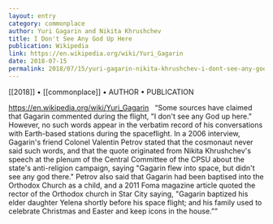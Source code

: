 ```yaml
---
layout: entry
category: commonplace
author: Yuri Gagarin and Nikita Khrushchev
title: I Don't See Any God Up Here
publication: Wikipedia
link: https://en.wikipedia.org/wiki/Yuri_Gagarin
date: 2018-07-15
permalink: 2018/07/15/yuri-gagarin-nikita-khrushchev-i-dont-see-any-god-up-here
---
```


[[2018]] • [[commonplace]] • AUTHOR • PUBLICATION

https://en.wikipedia.org/wiki/Yuri_Gagarin
 
“Some sources have claimed that Gagarin commented during the flight, "I don't see any God up here." However, no such words appear in the verbatim record of his conversations with Earth-based stations during the spaceflight. In a 2006 interview, Gagarin's friend Colonel Valentin Petrov stated that the cosmonaut never said such words, and that the quote originated from Nikita Khrushchev's speech at the plenum of the Central Committee of the CPSU about the state's anti-religion campaign, saying "Gagarin flew into space, but didn't see any god there." Petrov also said that Gagarin had been baptised into the Orthodox Church as a child, and a 2011 Foma magazine article quoted the rector of the Orthodox church in Star City saying, "Gagarin baptized his elder daughter Yelena shortly before his space flight; and his family used to celebrate Christmas and Easter and keep icons in the house.””